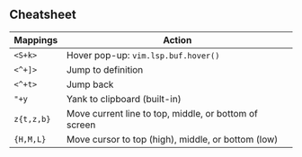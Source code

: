## Cheatsheet

| **Mappings** | **Action** |
|--------------|------------|
| `<S+k>`    | Hover pop-up: `vim.lsp.buf.hover()` |
| `<^+]>`    | Jump to definition |
| `<^+t>`    | Jump back |
| `"+y`      | Yank to clipboard (built-in) |
| `z{t,z,b}` | Move current line to top, middle, or bottom of screen |
| `{H,M,L}`  | Move cursor to top (high), middle, or bottom (low) |


